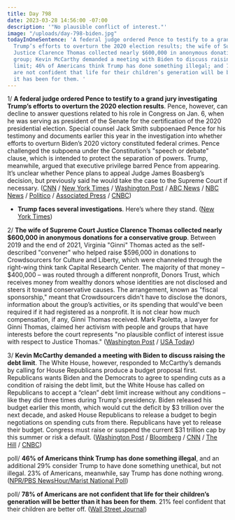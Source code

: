 ```yaml
---
title: Day 798
date: 2023-03-28 14:56:00 -07:00
description: '"No plausible conflict of interest."'
image: "/uploads/day-798-biden.jpg"
todayInOneSentence: 'A federal judge ordered Pence to testify to a grand jury investigating
  Trump’s efforts to overturn the 2020 election results; the wife of Supreme Court
  Justice Clarence Thomas collected nearly $600,000 in anonymous donations for a conservative
  group; Kevin McCarthy demanded a meeting with Biden to discuss raising the debt
  limit; 46% of Americans think Trump has done something illegal; and 78% of Americans
  are not confident that life for their children’s generation will be better than
  it has been for them. '
---
```


1/ **A federal judge ordered Pence to testify to a grand jury investigating Trump’s efforts to overturn the 2020 election results**. Pence, however, can decline to answer questions related to his role in Congress on Jan. 6, when he was serving as president of the Senate for the certification of the 2020 presidential election. Special counsel Jack Smith subpoenaed Pence for his testimony and documents earlier this year in the investigation into whether efforts to overturn Biden’s 2020 victory constituted federal crimes. Pence challenged the subpoena under the Constitution’s "speech or debate" clause, which is intended to protect the separation of powers. Trump, meanwhile, argued that executive privilege barred Pence from appearing. It’s unclear whether Pence plans to appeal Judge James Boasberg’s decision, but previously said he would take the case to the Supreme Court if necessary.
([CNN](https://www.cnn.com/2023/03/28/politics/mike-pence-grand-jury-testimony/) / [New York Times](https://www.nytimes.com/2023/03/28/us/politics/pence-testify-jan-6-grand-jury.html) / [Washington Post](https://www.washingtonpost.com/national-security/2023/03/28/mike-pence-testify-trump-jan-6-investigation/) / [ABC News](https://abcnews.go.com/US/judge-rejects-trumps-privilege-claims-pence-testimony-jan/story?id=98184830) / [NBC News](https://www.nbcnews.com/politics/donald-trump/federal-judge-orders-pence-testify-special-counsel-probe-investigating-rcna77036) / [Politico](https://www.politico.com/news/2023/03/28/judge-says-pence-must-testify-to-jan-6-grand-jury-00089222) / [Associated Press](https://apnews.com/article/pence-testify-grand-jury-trump-subpoena-07bdd3e97230dc28787f0becb98bcb4b) / [CNBC](https://www.cnbc.com/2023/03/28/pence-ordered-to-testify-in-probe-of-trumps-efforts-to-overturn-2020-election.html))

* **Trump faces several investigations**. Here’s where they stand. ([New York Times](https://www.nytimes.com/article/trump-investigations-civil-criminal.html))

2/ **The wife of Supreme Court Justice Clarence Thomas collected nearly $600,000 in anonymous donations for a conservative group**. Between 2019 and the end of 2021, Virginia "Ginni" Thomas acted as the self-described "convener" who helped raise $596,000 in donations to Crowdsourcers for Culture and Liberty, which were channeled through the right-wing think tank Capital Research Center. The majority of that money – $400,000 – was routed through a different nonprofit, Donors Trust, which receives money from wealthy donors whose identities are not disclosed and steers it toward conservative causes. The arrangement, known as "fiscal sponsorship," meant that Crowdsourcers didn't have to disclose the donors, information about the group’s activities, or its spending that would've been required if it had registered as a nonprofit. It is not clear how much compensation, if any, Ginni Thomas received. Mark Paoletta, a lawyer for Ginni Thomas, claimed her activism with people and groups that have interests before the court represents "no plausible conflict of interest issue with respect to Justice Thomas." ([Washington Post](https://www.washingtonpost.com/investigations/2023/03/28/ginni-thomas-crowdsourcers-anonymous-donations/) / [USA Today](https://www.usatoday.com/story/news/politics/2023/03/28/ginni-thomas-donations-crowdsourcers-supreme-court/11554755002/))

3/ **Kevin McCarthy demanded a meeting with Biden to discuss raising the debt limit**. The White House, however, responded to McCarthy’s demands by calling for House Republicans produce a budget proposal first. Republicans wants Biden and the Democrats to agree to spending cuts as a condition of raising the debt limit, but the White House has called on Republicans to accept a “clean” debt limit increase without any conditions – like they did three times during Trump's presidency. Biden released his budget earlier this month, which would cut the deficit by $3 trillion over the next decade, and asked House Republicans to release a budget to begin negotiations on spending cuts from there. Republicans have yet to release their budget. Congress must raise or suspend the current $31 trillion cap by this summer or risk a default. ([Washington Post](https://www.washingtonpost.com/politics/2023/03/28/mccarthy-biden-budget/) / [Bloomberg](https://www.bloomberg.com/news/articles/2023-03-28/busted-us-budget-caps-dog-fiscal-talks-even-before-they-start?srnd=premium&sref=MIBMEEoj) / [CNN](https://www.cnn.com/2023/03/28/politics/kevin-mccarthy-debt-ceiling-letter/index.html) / [The Hill](https://thehill.com/homenews/house/3921736-mccarthy-warns-of-dire-ramifications-over-biden-debt-limit-negotiation-position/) / [CNBC](https://www.cnbc.com/2023/03/28/debt-ceiling-news-mccarthy-says-talks-with-biden-have-made-no-progress.html))

poll/ **46% of Americans think Trump has done something illegal**, and an additional 29% consider Trump to have done something unethical, but not illegal. 23% of Americans, meanwhile, say Trump has done nothing wrong. ([NPR/PBS NewsHour/Marist National Poll](https://maristpoll.marist.edu/polls/donald-trump-investigations/))

poll/ **78% of Americans are not confident that life for their children’s generation will be better than it has been for them**. 21% feel confident that their children are better off. ([Wall Street Journal](https://s.wsj.net/public/resources/documents/WSJ_NORC_ToplineMarc_2023.pdf))

